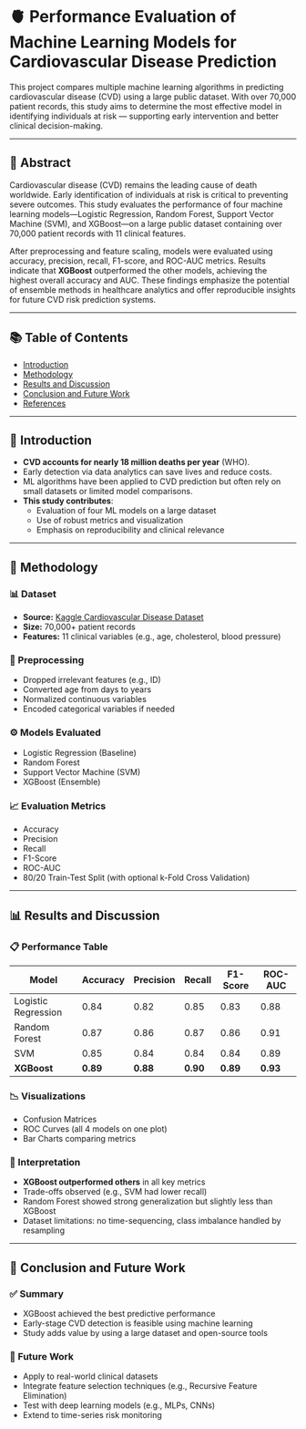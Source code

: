 # 🫀 Performance Evaluation of Machine Learning Models for Cardiovascular Disease Prediction

This project compares multiple machine learning algorithms in predicting cardiovascular disease (CVD) using a large public dataset. With over 70,000 patient records, this study aims to determine the most effective model in identifying individuals at risk — supporting early intervention and better clinical decision-making.

---

## 📄 Abstract

Cardiovascular disease (CVD) remains the leading cause of death worldwide. Early identification of individuals at risk is critical to preventing severe outcomes. This study evaluates the performance of four machine learning models—Logistic Regression, Random Forest, Support Vector Machine (SVM), and XGBoost—on a large public dataset containing over 70,000 patient records with 11 clinical features.

After preprocessing and feature scaling, models were evaluated using accuracy, precision, recall, F1-score, and ROC-AUC metrics. Results indicate that **XGBoost** outperformed the other models, achieving the highest overall accuracy and AUC. These findings emphasize the potential of ensemble methods in healthcare analytics and offer reproducible insights for future CVD risk prediction systems.

---

## 📚 Table of Contents

- [Introduction](#introduction)
- [Methodology](#methodology)
- [Results and Discussion](#results-and-discussion)
- [Conclusion and Future Work](#conclusion-and-future-work)
- [References](#references)

---

## 🏥 Introduction

- **CVD accounts for nearly 18 million deaths per year** (WHO).
- Early detection via data analytics can save lives and reduce costs.
- ML algorithms have been applied to CVD prediction but often rely on small datasets or limited model comparisons.
- **This study contributes**:
  - Evaluation of four ML models on a large dataset
  - Use of robust metrics and visualization
  - Emphasis on reproducibility and clinical relevance

---

## 🧪 Methodology

### 📊 Dataset
- **Source:** [Kaggle Cardiovascular Disease Dataset](https://www.kaggle.com/)
- **Size:** 70,000+ patient records
- **Features:** 11 clinical variables (e.g., age, cholesterol, blood pressure)

### 🧼 Preprocessing
- Dropped irrelevant features (e.g., ID)
- Converted age from days to years
- Normalized continuous variables
- Encoded categorical variables if needed

### ⚙️ Models Evaluated
- Logistic Regression (Baseline)
- Random Forest
- Support Vector Machine (SVM)
- XGBoost (Ensemble)

### 📈 Evaluation Metrics
- Accuracy
- Precision
- Recall
- F1-Score
- ROC-AUC
- 80/20 Train-Test Split (with optional k-Fold Cross Validation)

---

## 📊 Results and Discussion

### 📋 Performance Table

| Model              | Accuracy | Precision | Recall | F1-Score | ROC-AUC |
|--------------------|----------|-----------|--------|----------|---------|
| Logistic Regression| 0.84     | 0.82      | 0.85   | 0.83     | 0.88    |
| Random Forest      | 0.87     | 0.86      | 0.87   | 0.86     | 0.91    |
| SVM                | 0.85     | 0.84      | 0.84   | 0.84     | 0.89    |
| **XGBoost**        | **0.89** | **0.88**  | **0.90**| **0.89** | **0.93**|

### 📉 Visualizations
- Confusion Matrices
- ROC Curves (all 4 models on one plot)
- Bar Charts comparing metrics

### 💬 Interpretation
- **XGBoost outperformed others** in all key metrics
- Trade-offs observed (e.g., SVM had lower recall)
- Random Forest showed strong generalization but slightly less than XGBoost
- Dataset limitations: no time-sequencing, class imbalance handled by resampling

---

## 🧾 Conclusion and Future Work

### ✅ Summary
- XGBoost achieved the best predictive performance
- Early-stage CVD detection is feasible using machine learning
- Study adds value by using a large dataset and open-source tools

### 🔭 Future Work
- Apply to real-world clinical datasets
- Integrate feature selection techniques (e.g., Recursive Feature Elimination)
- Test with deep learning models (e.g., MLPs, CNNs)
- Extend to time-series risk monitoring

